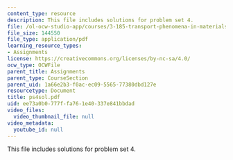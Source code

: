 ```yaml
---
content_type: resource
description: This file includes solutions for problem set 4.
file: /ol-ocw-studio-app/courses/3-185-transport-phenomena-in-materials-engineering-fall-2003/ee73a0b0777ffa761e40337e841bbdad_ps4sol.pdf
file_size: 144550
file_type: application/pdf
learning_resource_types:
- Assignments
license: https://creativecommons.org/licenses/by-nc-sa/4.0/
ocw_type: OCWFile
parent_title: Assignments
parent_type: CourseSection
parent_uid: 1a66e2b3-f0ac-ec09-5565-77380dbd127e
resourcetype: Document
title: ps4sol.pdf
uid: ee73a0b0-777f-fa76-1e40-337e841bbdad
video_files:
  video_thumbnail_file: null
video_metadata:
  youtube_id: null
---
```

This file includes solutions for problem set 4.